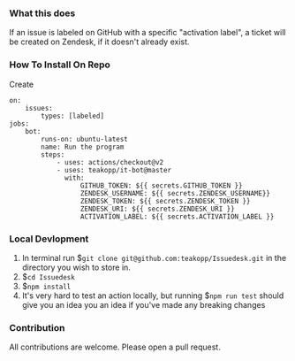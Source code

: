 ### What this does

If an issue is labeled on GitHub with a specific "activation label", a ticket will be created on Zendesk, if it doesn't already exist. 

### How To Install On Repo

Create
```
on:
    issues:
        types: [labeled]
jobs:
    bot:
        runs-on: ubuntu-latest
        name: Run the program
        steps:
            - uses: actions/checkout@v2
            - uses: teakopp/it-bot@master
              with:
                  GITHUB_TOKEN: ${{ secrets.GITHUB_TOKEN }}
                  ZENDESK_USERNAME: ${{ secrets.ZENDESK_USERNAME}}
                  ZENDESK_TOKEN: ${{ secrets.ZENDESK_TOKEN }}
                  ZENDESK_URI: ${{ secrets.ZENDESK_URI }}
                  ACTIVATION_LABEL: ${{ secrets.ACTIVATION_LABEL }}
```

### Local Devlopment
1. In terminal run $`git clone git@github.com:teakopp/Issuedesk.git` in the directory you wish to store in.
2. $`cd Issuedesk`
3. $`npm install`
4. It's very hard to test an action locally, but running $`npm run test` should give you an idea you an idea if you've made any breaking changes

### Contribution
All contributions are welcome. Please open a pull request.


